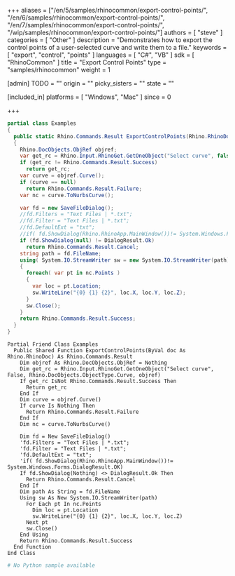 +++
aliases = ["/en/5/samples/rhinocommon/export-control-points/", "/en/6/samples/rhinocommon/export-control-points/", "/en/7/samples/rhinocommon/export-control-points/", "/wip/samples/rhinocommon/export-control-points/"]
authors = [ "steve" ]
categories = [ "Other" ]
description = "Demonstrates how to export the control points of a user-selected curve and write them to a file."
keywords = [ "export", "control", "points" ]
languages = [ "C#", "VB" ]
sdk = [ "RhinoCommon" ]
title = "Export Control Points"
type = "samples/rhinocommon"
weight = 1

[admin]
TODO = ""
origin = ""
picky_sisters = ""
state = ""

[included_in]
platforms = [ "Windows", "Mac" ]
since = 0

+++

<div class="codetab-content" id="cs">

```cs
partial class Examples
{
  public static Rhino.Commands.Result ExportControlPoints(Rhino.RhinoDoc doc)
  {
    Rhino.DocObjects.ObjRef objref;
    var get_rc = Rhino.Input.RhinoGet.GetOneObject("Select curve", false, Rhino.DocObjects.ObjectType.Curve, out objref);
    if (get_rc != Rhino.Commands.Result.Success)
      return get_rc;
    var curve = objref.Curve();
    if (curve == null)
      return Rhino.Commands.Result.Failure;
    var nc = curve.ToNurbsCurve();

    var fd = new SaveFileDialog();
    //fd.Filters = "Text Files | *.txt";
    //fd.Filter = "Text Files | *.txt";
    //fd.DefaultExt = "txt";
    //if( fd.ShowDialog(Rhino.RhinoApp.MainWindow())!= System.Windows.Forms.DialogResult.OK)
    if (fd.ShowDialog(null) != DialogResult.Ok)
      return Rhino.Commands.Result.Cancel;
    string path = fd.FileName;
    using( System.IO.StreamWriter sw = new System.IO.StreamWriter(path) )
    {
      foreach( var pt in nc.Points )
      {
        var loc = pt.Location;
        sw.WriteLine("{0} {1} {2}", loc.X, loc.Y, loc.Z);
      }
      sw.Close();
    }
    return Rhino.Commands.Result.Success;
  }
}
```

</div>


<div class="codetab-content" id="vb">

```vbnet
Partial Friend Class Examples
  Public Shared Function ExportControlPoints(ByVal doc As Rhino.RhinoDoc) As Rhino.Commands.Result
	Dim objref As Rhino.DocObjects.ObjRef = Nothing
	Dim get_rc = Rhino.Input.RhinoGet.GetOneObject("Select curve", False, Rhino.DocObjects.ObjectType.Curve, objref)
	If get_rc IsNot Rhino.Commands.Result.Success Then
	  Return get_rc
	End If
	Dim curve = objref.Curve()
	If curve Is Nothing Then
	  Return Rhino.Commands.Result.Failure
	End If
	Dim nc = curve.ToNurbsCurve()

	Dim fd = New SaveFileDialog()
	'fd.Filters = "Text Files | *.txt";
	'fd.Filter = "Text Files | *.txt";
	'fd.DefaultExt = "txt";
	'if( fd.ShowDialog(Rhino.RhinoApp.MainWindow())!= System.Windows.Forms.DialogResult.OK)
	If fd.ShowDialog(Nothing) <> DialogResult.Ok Then
	  Return Rhino.Commands.Result.Cancel
	End If
	Dim path As String = fd.FileName
	Using sw As New System.IO.StreamWriter(path)
	  For Each pt In nc.Points
		Dim loc = pt.Location
		sw.WriteLine("{0} {1} {2}", loc.X, loc.Y, loc.Z)
	  Next pt
	  sw.Close()
	End Using
	Return Rhino.Commands.Result.Success
  End Function
End Class
```

</div>


<div class="codetab-content" id="py">

```python
# No Python sample available
```

</div>

